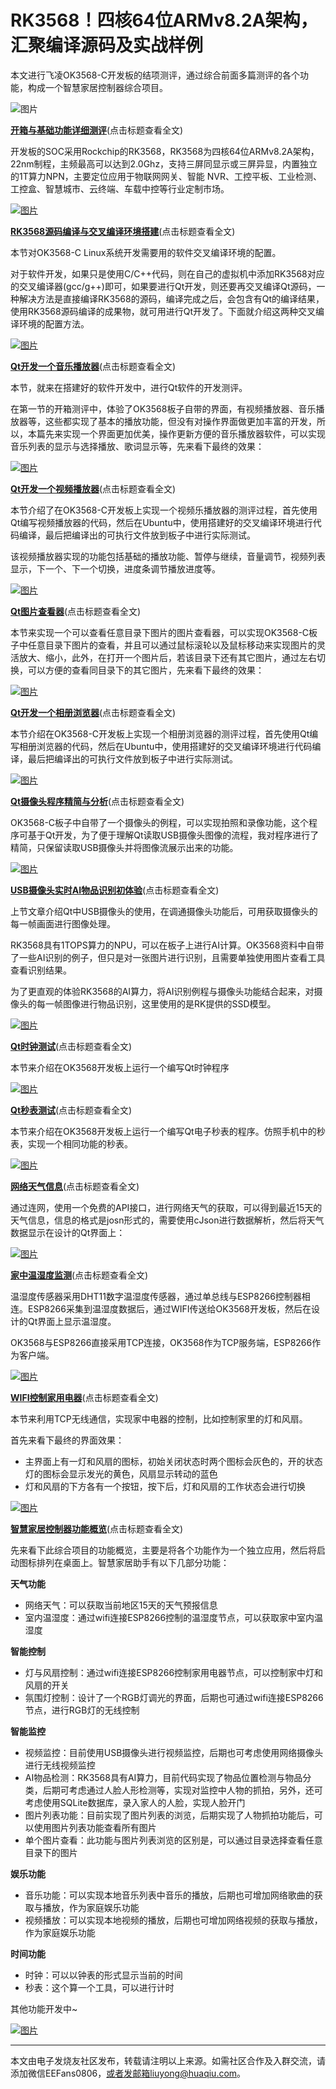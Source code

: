 # RK3568！四核64位ARMv8.2A架构，汇聚编译源码及实战样例

本文进行飞凌OK3568-C开发板的结项测评，通过综合前面多篇测评的各个功能，构成一个智慧家居控制器综合项目。

![图片](./rk/640.png)



[**开箱与基础功能详细测评**](https://bbs.elecfans.com/jishu_2318370_1_1.html)(点击标题查看全文)

开发板的SOC采用Rockchip的RK3568，RK3568为四核64位ARMv8.2A架构，22nm制程，主频最高可以达到2.0Ghz，支持三屏同显示或三屏异显，内置独立的1T算力NPN，主要定位应用于物联网网关、智能 NVR、工控平板、工业检测、工控盒、智慧城市、云终端、车载中控等行业定制市场。

[![图片](./rk/641.png)](https://bbs.elecfans.com/jishu_2318370_1_1.html?fsyyxs)



[**RK3568源码编译与交叉编译环境搭建**](https://bbs.elecfans.com/jishu_2318416_1_1.html)(点击标题查看全文)

本节对OK3568-C Linux系统开发需要用的软件交叉编译环境的配置。



对于软件开发，如果只是使用C/C++代码，则在自己的虚拟机中添加RK3568对应的交叉编译器(gcc/g++)即可，如果要进行Qt开发，则还要再交叉编译Qt源码，一种解决方法是直接编译RK3568的源码，编译完成之后，会包含有Qt的编译结果，使用RK3568源码编译的成果物，就可用进行Qt开发了。下面就介绍这两种交叉编译环境的配置方法。

[![图片](./rk/642.png)](https://bbs.elecfans.com/jishu_2318416_1_1.html?fsyyxs)



[**Qt开发一个音乐播放器**](https://bbs.elecfans.com/jishu_2320018_1_1.html)(点击标题查看全文)

本节，就来在搭建好的软件开发中，进行Qt软件的开发测评。



在第一节的开箱测评中，体验了OK3568板子自带的界面，有视频播放器、音乐播放器等，这些都实现了基本的播放功能，但没有对操作界面做更加丰富的开发，所以，本篇先来实现一个界面更加优美，操作更新方便的音乐播放器软件，可以实现音乐列表的显示与选择播放、歌词显示等，先来看下最终的效果：

[![图片](./rk/643.png)](https://bbs.elecfans.com/jishu_2320018_1_1.html?fsyyxs)



[**Qt开发一个视频播放器**](https://bbs.elecfans.com/jishu_2320034_1_1.html)(点击标题查看全文)

本节介绍了在OK3568-C开发板上实现一个视频乐播放器的测评过程，首先使用Qt编写视频播放器的代码，然后在Ubuntu中，使用搭建好的交叉编译环境进行代码编译，最后把编译出的可执行文件放到板子中进行实际测试。



该视频播放器实现的功能包括基础的播放功能、暂停与继续，音量调节，视频列表显示，下一个、下一个切换，进度条调节播放进度等。

[![图片](./rk/644.png)](https://bbs.elecfans.com/jishu_2320034_1_1.html?fsyyxs)



[**Qt图片查看器**](https://bbs.elecfans.com/jishu_2322249_1_1.html)(点击标题查看全文)

本节来实现一个可以查看任意目录下图片的图片查看器，可以实现OK3568-C板子中任意目录下图片的查看，并且可以通过鼠标滚轮以及鼠标移动来实现图片的灵活放大、缩小，此外，在打开一个图片后，若该目录下还有其它图片，通过左右切换，可以方便的查看同目录下的其它图片，先来看下最终的效果：

[![图片](./rk/645.png)](https://bbs.elecfans.com/jishu_2322249_1_1.html?fsyyxs)



**[Qt开发一个相册浏览器](https://bbs.elecfans.com/jishu_2321763_1_1.html)**(点击标题查看全文)

本节介绍在OK3568-C开发板上实现一个相册浏览器的测评过程，首先使用Qt编写相册浏览器的代码，然后在Ubuntu中，使用搭建好的交叉编译环境进行代码编译，最后把编译出的可执行文件放到板子中进行实际测试。

[![图片](./rk/646.png)](https://bbs.elecfans.com/jishu_2321763_1_1.html?fsyyxs)



[**Qt摄像头程序精简与分析**](https://bbs.elecfans.com/jishu_2322260_1_1.html)(点击标题查看全文)

OK3568-C板子中自带了一个摄像头的例程，可以实现拍照和录像功能，这个程序可基于Qt开发，为了便于理解Qt读取USB摄像头图像的流程，我对程序进行了精简，只保留读取USB摄像头并将图像流展示出来的功能。

[![图片](./rk/647.png)](https://bbs.elecfans.com/jishu_2322260_1_1.html?fsyyxs)



[**USB摄像头实时AI物品识别初体验**](https://bbs.elecfans.com/jishu_2323064_1_1.html)(点击标题查看全文)

上节文章介绍Qt中USB摄像头的使用，在调通摄像头功能后，可用获取摄像头的每一帧画面进行图像处理。



RK3568具有1TOPS算力的NPU，可以在板子上进行AI计算。OK3568资料中自带了一些AI识别的例子，但只是对一张图片进行识别，且需要单独使用图片查看工具查看识别结果。



为了更直观的体验RK3568的AI算力，将AI识别例程与摄像头功能结合起来，对摄像头的每一帧图像进行物品识别，这里使用的是RK提供的SSD模型。

[![图片](./rk/648.png)](https://bbs.elecfans.com/jishu_2323064_1_1.html?fsyyxs)



[**Qt时钟测试**](https://bbs.elecfans.com/jishu_2326772_1_1.html)(点击标题查看全文)

本节来介绍在OK3568开发板上运行一个编写Qt时钟程序

[![图片](./rk/649.png)](https://bbs.elecfans.com/jishu_2326772_1_1.html?fsyyxs)



[**Qt秒表测试**](https://bbs.elecfans.com/jishu_2326775_1_1.html)(点击标题查看全文)

本节来介绍在OK3568开发板上运行一个编写Qt电子秒表的程序。仿照手机中的秒表，实现一个相同功能的秒表。

[![图片](./rk/650.png)](https://bbs.elecfans.com/jishu_2326775_1_1.html?fsyyxs)



[**网络天气信息**](https://bbs.elecfans.com/jishu_2327783_1_1.html)(点击标题查看全文)

通过连网，使用一个免费的API接口，进行网络天气的获取，可以得到最近15天的天气信息，信息的格式是josn形式的，需要使用cJson进行数据解析，然后将天气数据显示在设计的Qt界面上：

[![图片](./rk/651.png)](https://bbs.elecfans.com/jishu_2327783_1_1.html?fsyyxs)



[**家中温湿度监测**](https://bbs.elecfans.com/jishu_2326743_1_1.html)(点击标题查看全文)

温湿度传感器采用DHT11数字温湿度传感器，通过单总线与ESP8266控制器相连。ESP8266采集到温湿度数据后，通过WIFI传送给OK3568开发板，然后在设计的Qt界面上显示温湿度。



OK3568与ESP8266直接采用TCP连接，OK3568作为TCP服务端，ESP8266作为客户端。

[![图片](./rk/652.png)](https://bbs.elecfans.com/jishu_2326743_1_1.html?fsyyxs)



[**WIFI控制家用电器**](https://bbs.elecfans.com/jishu_2326442_1_1.html)(点击标题查看全文)

本节来利用TCP无线通信，实现家中电器的控制，比如控制家里的灯和风扇。



首先来看下最终的界面效果：

- 主界面上有一灯和风扇的图标，初始关闭状态时两个图标会灰色的，开的状态灯的图标会显示发光的黄色，风扇显示转动的蓝色
- 灯和风扇的下方各有一个按钮，按下后，灯和风扇的工作状态会进行切换

[![图片](./rk/653.png)](https://bbs.elecfans.com/jishu_2326442_1_1.html?fsyyxs)



[**智慧家居控制器功能概览**](https://bbs.elecfans.com/jishu_2328160_1_1.html)(点击标题查看全文)

先来看下此综合项目的功能概览，主要是将各个功能作为一个独立应用，然后将启动图标排列在桌面上。智慧家居助手有以下几部分功能：



**天气功能**

- 网络天气：可以获取当前地区15天的天气预报信息
- 室内温湿度：通过wifi连接ESP8266控制的温湿度节点，可以获取家中室内温湿度



**智能控制**

- 灯与风扇控制：通过wifi连接ESP8266控制家用电器节点，可以控制家中灯和风扇的开关
- 氛围灯控制：设计了一个RGB灯调光的界面，后期也可通过wifi连接ESP8266节点，进行RGB灯的无线控制



**智能监控**

- 视频监控：目前使用USB摄像头进行视频监控，后期也可考虑使用网络摄像头进行无线视频监控
- AI物品检测：RK3568具有AI算力，目前代码实现了物品位置检测与物品分类，后期可考虑通过人脸人形检测等，实现对监控中人物的抓拍，另外，还可考虑使用SQLite数据库，录入家人的人脸，实现人脸开门
- 图片列表功能：目前实现了图片列表的浏览，后期实现了人物抓拍功能后，可以使用图片列表功能查看所有图片
- 单个图片查看：此功能与图片列表浏览的区别是，可以通过目录选择查看任意目录下的图片



**娱乐功能**

- 音乐功能：可以实现本地音乐列表中音乐的播放，后期也可增加网络歌曲的获取与播放，作为家庭娱乐功能
- 视频播放：可以实现本地视频的播放，后期也可增加网络视频的获取与播放，作为家庭娱乐功能



**时间功能**

- 时钟：可以以钟表的形式显示当前的时间
- 秒表：这个算一个工具，可以进行计时



其他功能开发中~

[![图片](./rk/654.png)](https://bbs.elecfans.com/jishu_2328160_1_1.html?fsyyxs)



------



本文由电子发烧友社区发布，转载请注明以上来源。如需社区合作及入群交流，请添加微信EEFans0806，或者发邮箱liuyong@huaqiu.com。